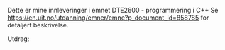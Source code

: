 Dette er mine innleveringer i emnet DTE2600 - programmering i C++
Se https://en.uit.no/utdanning/emner/emne?p_document_id=858785 for detaljert beskrivelse.

Utdrag:
